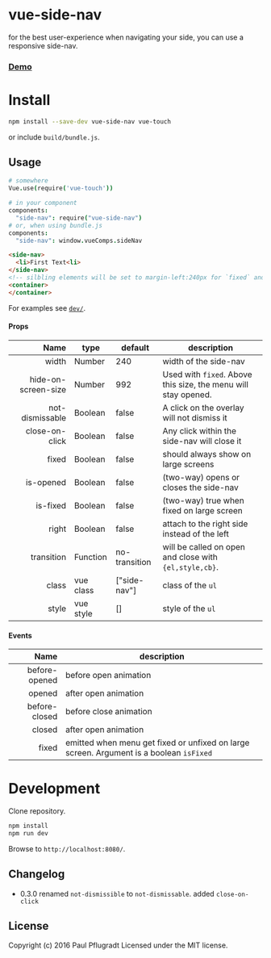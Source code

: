# vue-side-nav

for the best user-experience when navigating your side, you can use a responsive side-nav.

### [Demo](https://vue-comps.github.io/vue-side-nav)


# Install

```sh
npm install --save-dev vue-side-nav vue-touch
```
or include `build/bundle.js`.

## Usage
```coffee
# somewhere
Vue.use(require('vue-touch'))

# in your component
components:
  "side-nav": require("vue-side-nav")
# or, when using bundle.js
components:
  "side-nav": window.vueComps.sideNav
```
```html
<side-nav>
  <li>First Text<li>
</side-nav>
<!-- silbling elements will be set to margin-left:240px for `fixed` and `is-fixed=true` -->
<container>
</container>
```
For examples see [`dev/`](dev/).

#### Props
| Name | type | default | description |
| ---:| --- | ---| --- |
| width | Number | 240 | width of the side-nav |
| hide-on-screen-size | Number | 992 | Used with `fixed`. Above this size, the menu will stay opened. |
| not-dismissable | Boolean | false | A click on the overlay will not dismiss it |
| close-on-click | Boolean | false | Any click within the side-nav will close it |
| fixed | Boolean | false | should always show on large screens |
| is-opened | Boolean | false | (two-way) opens or closes the side-nav |
| is-fixed | Boolean | false | (two-way) true when fixed on large screen |
| right | Boolean | false | attach to the right side instead of the left |
| transition | Function | no-transition | will be called on open and close with `{el,style,cb}`. |
| class | vue class | ["side-nav"] | class of the `ul`|
| style | vue style | [] | style of the `ul`|

#### Events
| Name |  description |
| ---:| --- |
| before-opened | before open animation |
| opened | after open animation |
| before-closed | before close animation |
| closed |  after open animation |
| fixed | emitted when menu get fixed or unfixed on large screen. Argument is a boolean `isFixed` |


# Development
Clone repository.
```sh
npm install
npm run dev
```
Browse to `http://localhost:8080/`.

## Changelog

- 0.3.0
renamed `not-dismissible` to `not-dismissable`. added `close-on-click`

## License
Copyright (c) 2016 Paul Pflugradt
Licensed under the MIT license.

